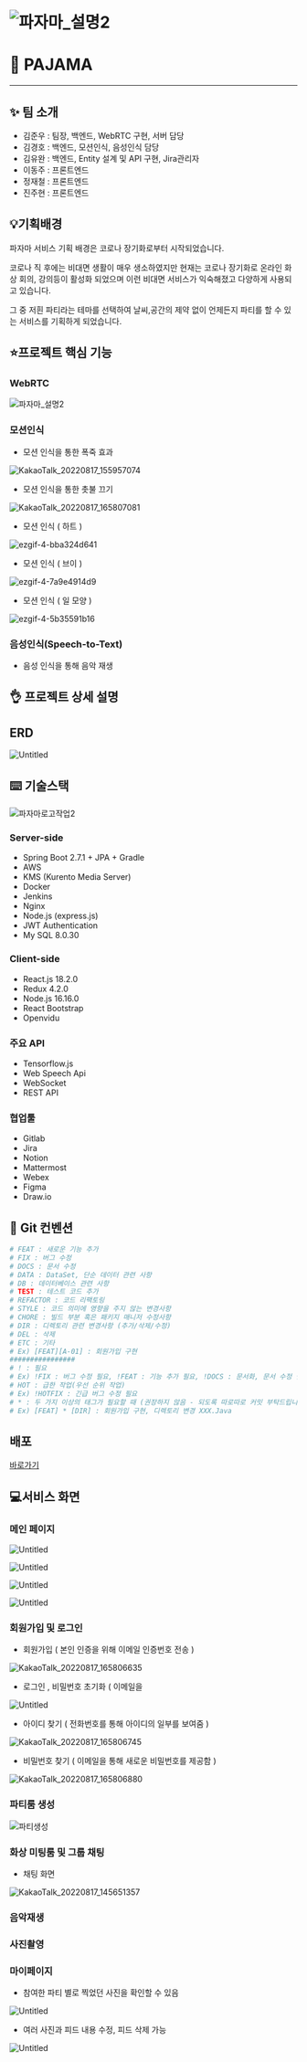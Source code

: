 # ![파자마_설명2](C:\Users\multicampus\Desktop\pajama\pajama\assets\header.png)

# 🎉 PAJAMA

---

## ✨ 팀 소개

- 김준우 : 팀장, 백엔드, WebRTC 구현, 서버 담당
- 김경호 : 백엔드, 모션인식, 음성인식 담당
- 김유완 : 백엔드, Entity 설계 및 API 구현, Jira관리자
- 이동주 : 프론트엔드
- 정재철 : 프론트엔드
- 진주현 : 프론트엔드

## 💡기획배경

파자마 서비스 기획 배경은 코로나 장기화로부터 시작되었습니다.

코로나 직 후에는 비대면 생활이 매우 생소하였지만 현재는 코로나 장기화로 온라인 화상 회의, 강의등이 활성화 되었으며 이런 비대면 서비스가 익숙해졌고 다양하게 사용되고 있습니다.

그 중 저흰 파티라는 테마를 선택하여 날씨,공간의 제약 없이 언제든지 파티를 할 수 있는 서비스를 기획하게 되었습니다.

## ⭐프로젝트 핵심 기능

### WebRTC

![파자마_설명2](C:\Users\multicampus\Desktop\pajama\pajama\assets\webrtc.png)

### 모션인식

- 모션 인식을 통한 폭죽 효과

![KakaoTalk_20220817_155957074](C:\Users\multicampus\Desktop\pajama\pajama\assets\motion.gif)

- 모션 인식을 통한 촛불 끄기

![KakaoTalk_20220817_165807081](C:\Users\multicampus\Desktop\pajama\pajama\assets\motioncandle.gif)

- 모션 인식 ( 하트 )

![ezgif-4-bba324d641](C:\Users\multicampus\Desktop\pajama\pajama\assets\motionheart.gif)

- 모션 인식 ( 브이 )

![ezgif-4-7a9e4914d9](C:\Users\multicampus\Desktop\pajama\pajama\assets\motionv.gif)

- 모션 인식 ( 일 모양 )

![ezgif-4-5b35591b16](C:\Users\multicampus\Desktop\pajama\pajama\assets\motion1.gif)

### 음성인식(Speech-to-Text)

- 음성 인식을 통해 음악 재생

## 👌 프로젝트 상세 설명

## ERD

![Untitled](C:\Users\multicampus\Desktop\pajama\pajama\assets\erd.png)

## ⌨️ 기술스택

![파자마로고작업2](C:\Users\multicampus\Desktop\pajama\pajama\assets\tech.png)

### Server-side

- Spring Boot 2.7.1 + JPA + Gradle
- AWS
- KMS (Kurento Media Server)
- Docker
- Jenkins
- Nginx
- Node.js (express.js)
- JWT Authentication
- My SQL 8.0.30

### Client-side

- React.js 18.2.0
- Redux 4.2.0
- Node.js 16.16.0
- React Bootstrap
- Openvidu

### 주요 API

- Tensorflow.js
- Web Speech Api
- WebSocket
- REST API

### 협업툴

- Gitlab
- Jira
- Notion
- Mattermost
- Webex
- Figma
- Draw.io

## 🔨 Git 컨벤션

```bash
# FEAT : 새로운 기능 추가
# FIX : 버그 수정
# DOCS : 문서 수정
# DATA : DataSet, 단순 데이터 관련 사항
# DB : 데이터베이스 관련 사항
# TEST : 테스트 코드 추가
# REFACTOR : 코드 리팩토링
# STYLE : 코드 의미에 영향을 주지 않는 변경사항
# CHORE : 빌드 부분 혹은 패키지 매니저 수정사항
# DIR : 디렉토리 관련 변경사항 (추가/삭제/수정)
# DEL : 삭제
# ETC : 기타
# Ex) [FEAT][A-01] : 회원가입 구현
################
# ! : 필요
# Ex) !FIX : 버그 수정 필요, !FEAT : 기능 추가 필요, !DOCS : 문서화, 문서 수정 필요
# HOT : 급한 작업(우선 순위 작업)
# Ex) !HOTFIX : 긴급 버그 수정 필요
# * : 두 가지 이상의 태그가 필요할 때 (권장하지 않음 - 되도록 따로따로 커밋 부탁드립니다.)
# Ex) [FEAT] * [DIR] : 회원가입 구현, 디렉토리 변경 XXX.Java
```

## 배포

[바로가기](https://lab.ssafy.com/s07-webmobile1-sub1/S07P11C203/-/blob/master/exec/README.md)

## 💻서비스 화면

### 메인 페이지

![Untitled](C:\Users\multicampus\Desktop\pajama\pajama\assets\main1.png)

![Untitled](C:\Users\multicampus\Desktop\pajama\pajama\assets\main2.png)

![Untitled](C:\Users\multicampus\Desktop\pajama\pajama\assets\main3.png)

![Untitled](C:\Users\multicampus\Desktop\pajama\pajama\assets\main4.png)

### 회원가입 및 로그인

- 회원가입 ( 본인 인증을 위해 이메일 인증번호 전송 )

![KakaoTalk_20220817_165806635](C:\Users\multicampus\Desktop\pajama\pajama\assets\signup.gif)

- 로그인 , 비밀번호 초기화 ( 이메일을

![Untitled](C:\Users\multicampus\Desktop\pajama\pajama\assets\login.png)

- 아이디 찾기 ( 전화번호를 통해 아이디의 일부를 보여줌 )

![KakaoTalk_20220817_165806745](C:\Users\multicampus\Desktop\pajama\pajama\assets\findid.gif)

- 비밀번호 찾기 ( 이메일을 통해 새로운 비밀번호를 제공함 )

![KakaoTalk_20220817_165806880](C:\Users\multicampus\Desktop\pajama\pajama\assets\findpw.gif)

### 파티룸 생성

![파티생성](C:\Users\multicampus\Desktop\pajama\pajama\assets\createparty.gif)

### 화상 미팅룸 및 그룹 채팅

- 채팅 화면

![KakaoTalk_20220817_145651357](C:\Users\multicampus\Desktop\pajama\pajama\assets\chat.png)

### 음악재생

### 사진촬영

### 마이페이지

- 참여한 파티 별로 찍었던 사진을 확인할 수 있음

![Untitled](C:\Users\multicampus\Desktop\pajama\pajama\assets\mypage.png)

- 여러 사진과 피드 내용 수정, 피드 삭제 가능

![Untitled](C:\Users\multicampus\Desktop\pajama\pajama\assets\mypage2.png)
